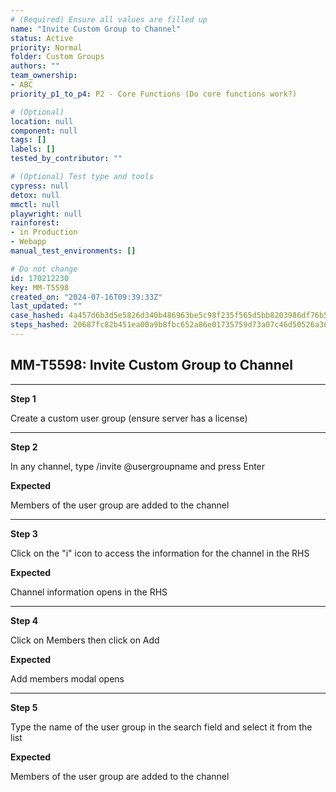 ```yaml
---
# (Required) Ensure all values are filled up
name: "Invite Custom Group to Channel"
status: Active
priority: Normal
folder: Custom Groups
authors: ""
team_ownership:
- ABC
priority_p1_to_p4: P2 - Core Functions (Do core functions work?)

# (Optional)
location: null
component: null
tags: []
labels: []
tested_by_contributor: ""

# (Optional) Test type and tools
cypress: null
detox: null
mmctl: null
playwright: null
rainforest:
- in Production
- Webapp
manual_test_environments: []

# Do not change
id: 170212230
key: MM-T5598
created_on: "2024-07-16T09:39:33Z"
last_updated: ""
case_hashed: 4a457d6b3d5e5826d340b486963be5c98f235f565d5bb8203986df76b553256cb50ada99dbaf433175a023c2341a0ee2
steps_hashed: 20687fc82b451ea00a9b8fbc652a86e01735759d73a07c46d50526a3649d9d30abc3132f28deee32687850d6e906c193
---
```


<!-- (Auto-generated) Based on frontmatter's "key" and "name" -->

## MM-T5598: Invite Custom Group to Channel

---

**Step 1**

Create a custom user group (ensure server has a license)

---

**Step 2**

In any channel, type /invite @usergroupname and press Enter

**Expected**

Members of the user group are added to the channel

---

**Step 3**

Click on the "i" icon to access the information for the channel in the RHS

**Expected**

Channel information opens in the RHS

---

**Step 4**

Click on Members then click on Add

**Expected**

Add members modal opens

---

**Step 5**

Type the name of the user group in the search field and select it from the list

**Expected**

Members of the user group are added to the channel

